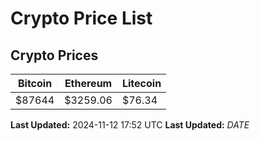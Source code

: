 # Crypto Price List

## Crypto Prices
| Bitcoin | Ethereum | Litecoin |
| ------- | -------- | -------- |
| $87644 | $3259.06 | $76.34 |
**Last Updated:** 2024-11-12 17:52 UTC
**Last Updated:** $DATE$

